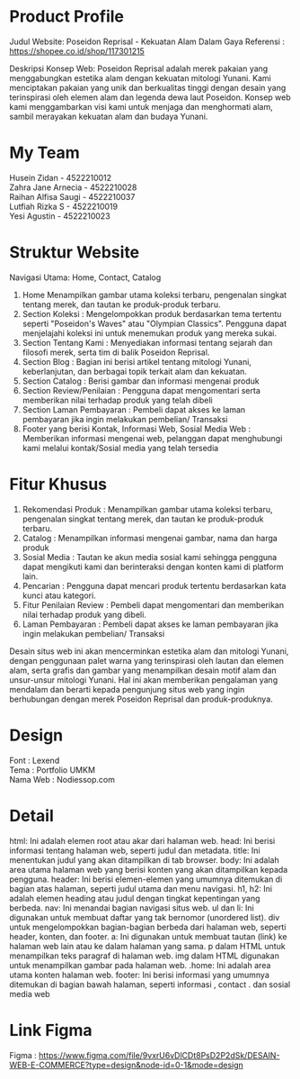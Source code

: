 # Product Profile

Judul Website:
Poseidon Reprisal - Kekuatan Alam Dalam Gaya
Referensi :  https://shopee.co.id/shop/117301215
 
Deskripsi Konsep Web:
Poseidon Reprisal adalah merek pakaian yang menggabungkan estetika alam dengan kekuatan mitologi Yunani. Kami menciptakan pakaian yang unik dan berkualitas tinggi dengan desain yang terinspirasi oleh elemen alam dan legenda dewa laut Poseidon. Konsep web kami menggambarkan visi kami untuk menjaga dan menghormati alam, sambil merayakan kekuatan alam dan budaya Yunani.

# My Team
Husein Zidan          	- 4522210012<br>
Zahra Jane Arnecia 	   - 4522210028<br>
Raihan Alfisa Saugi	   - 4522210037<br>
Lutfiah Rizka S       	- 4522210019<br>
Yesi Agustin           - 4522210023

# Struktur Website
Navigasi Utama: Home, Contact, Catalog<br>
1. Home Menampilkan gambar utama koleksi terbaru, pengenalan singkat tentang merek, dan tautan ke produk-produk terbaru.<br>
2. Section Koleksi          : Mengelompokkan produk berdasarkan tema tertentu seperti "Poseidon's Waves" atau "Olympian Classics". Pengguna dapat menjelajahi koleksi ini untuk menemukan produk yang mereka sukai.<br>
3. Section Tentang Kami     : Menyediakan informasi tentang sejarah dan filosofi merek, serta tim di balik Poseidon Reprisal.<br>
4. Section Blog             : Bagian ini berisi artikel tentang mitologi Yunani, keberlanjutan, dan berbagai topik terkait alam dan kekuatan.<br>
5. Section  Catalog         : Berisi gambar dan informasi mengenai produk <br>
6. Section Review/Penilaian : Pengguna dapat mengomentari serta memberikan nilai terhadap produk yang telah dibeli<br>
7. Section Laman Pembayaran : Pembeli dapat akses ke laman pembayaran jika ingin melakukan pembelian/ Transaksi<br>
8. Footer yang berisi Kontak, Informasi Web, Sosial Media Web : Memberikan informasi mengenai web, pelanggan dapat  menghubungi kami melalui kontak/Sosial media yang telah tersedia <br>

# Fitur Khusus
1. Rekomendasi Produk     : Menampilkan gambar utama koleksi terbaru, pengenalan singkat tentang merek, dan tautan ke produk-produk terbaru.
2. Catalog                : Menampilkan informasi mengenai gambar, nama dan harga produk
3. Sosial Media           : Tautan ke akun media sosial kami sehingga pengguna dapat mengikuti kami dan berinteraksi dengan konten kami di platform lain.
4.  Pencarian             : Pengguna dapat mencari produk tertentu berdasarkan kata kunci atau kategori.
5. Fitur Penilaian Review : Pembeli dapat mengomentari dan memberikan nilai terhadap produk yang dibeli.
6. Laman Pembayaran       : Pembeli dapat akses ke laman pembayaran jika ingin melakukan pembelian/ Transaksi
 
Desain situs web ini akan mencerminkan estetika alam dan mitologi Yunani, dengan penggunaan palet warna yang terinspirasi oleh lautan dan elemen alam, serta grafis dan gambar yang menampilkan desain motif alam dan unsur-unsur mitologi Yunani. Hal ini akan memberikan pengalaman yang mendalam dan berarti kepada pengunjung situs web yang ingin berhubungan dengan merek Poseidon Reprisal dan produk-produknya.
 
# Design
Font     :  Lexend<br>
Tema     : Portfolio UMKM<br>
Nama Web :  Nodiessop.com<br>

# Detail
html: Ini adalah elemen root atau akar dari halaman web.
head: Ini berisi informasi tentang halaman web, seperti judul dan metadata.
title: Ini menentukan judul yang akan ditampilkan di tab browser.
body: Ini adalah area utama halaman web yang berisi konten yang akan ditampilkan kepada pengguna.
header: Ini berisi elemen-elemen yang umumnya ditemukan di bagian atas halaman, seperti judul utama dan menu navigasi.
h1, h2: Ini adalah elemen heading atau judul dengan tingkat kepentingan yang berbeda.
nav: Ini menandai bagian navigasi situs web.
ul dan li: Ini digunakan untuk membuat daftar yang tak bernomor (unordered list).
div untuk mengelompokkan bagian-bagian berbeda dari halaman web, seperti header, konten, dan footer.
a: Ini digunakan untuk membuat tautan (link) ke halaman web lain atau ke dalam halaman yang sama.
p dalam HTML untuk menampilkan teks paragraf di halaman web.
img dalam HTML digunakan untuk menampilkan gambar pada halaman web.
.home: Ini adalah area utama konten halaman web.
footer: Ini berisi informasi yang umumnya ditemukan di bagian bawah halaman, seperti informasi , contact . dan sosial media web


# Link Figma
Figma : https://www.figma.com/file/9vxrU6vDlCDt8PsD2P2dSk/DESAIN-WEB-E-COMMERCE?type=design&node-id=0-1&mode=design
